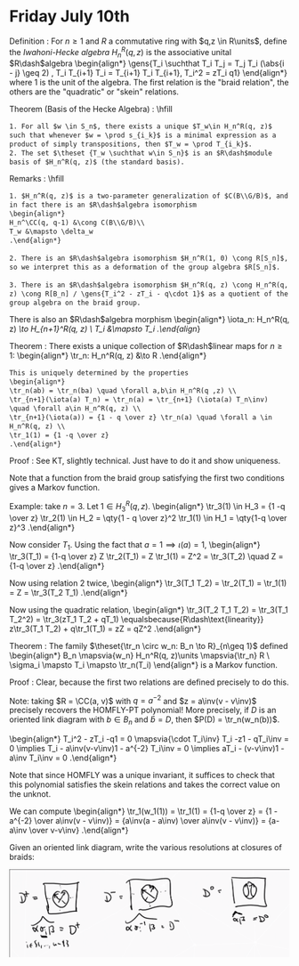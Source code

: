 # Friday July 10th

Definition
:   For $n\geq 1$ and $R$ a commutative ring with $q,z \in R\units$, define the *Iwahoni-Hecke algebra* $H_n^R(q, z)$ is the associative unital $R\dash$algebra 
    \begin{align*}
    \gens{T_i \suchthat T_i T_j = T_j T_i (\abs{i - j} \geq 2) , T_i T_{i+1} T_i = T_{i+1} T_i T_{i+1}, T_i^2 = zT_i q1}
    \end{align*}
    where $1$ is the unit of the algebra.
    The first relation is the "braid relation", the others are the "quadratic" or "skein" relations.

Theorem (Basis of the Hecke Algebra)
:   \hfill

    1. For all $w \in S_n$, there exists a unique $T_w\in H_n^R(q, z)$ such that whenever $w = \prod s_{i_k}$ is a minimal expression as a product of simply transpositions, then $T_w = \prod T_{i_k}$.
    2. The set $\theset {T_w \suchthat w\in S_n}$ is an $R\dash$module basis of $H_n^R(q, z)$ (the standard basis).


Remarks
:   \hfill

    1. $H_n^R(q, z)$ is a two-parameter generalization of $C(B\\G/B)$, and in fact there is an $R\dash$algebra isomorphism 
    \begin{align*}
    H_n^\CC(q, q-1) &\cong C(B\\G/B)\\
    T_w &\mapsto \delta_w
    .\end{align*}

    2. There is an $R\dash$algebra isomorphism $H_n^R(1, 0) \cong R[S_n]$, so we interpret this as a deformation of the group algebra $R[S_n]$.

    3. There is an $R\dash$algebra isomorphism $H_n^R(q, z) \cong H_n^R(q, z) \cong R[B_n] / \gens{T_i^2 - zT_i - q\cdot 1}$ as a quotient of the group algebra on the braid group.

There is also an $R\dash$algebra morphism
\begin{align*}
\iota_n: H_n^R(q, z) *\to H_{n+1}^R(q, z) \\
T_i &\mapsto T_i
.\end{align*}

Theorem
:   There exists a unique collection of $R\dash$linear maps for $n\geq 1$:
    \begin{align*}
    \tr_n: H_n^R(q, z) &\to R
    .\end{align*}

    This is uniquely determined by the properties
    \begin{align*}
    \tr_n(ab) = \tr_n(ba) \quad \forall a,b\in H_n^R(q ,z) \\
    \tr_{n+1}(\iota(a) T_n) = \tr_n(a) = \tr_{n+1} (\iota(a) T_n\inv) \quad \forall a\in H_n^R(q, z) \\
    \tr_{n+1}(\iota(a)) = {1 - q \over z} \tr_n(a) \quad \forall a \in H_n^R(q, z) \\
    \tr_1(1) = {1 -q \over z}
    .\end{align*}

Proof
: See KT, slightly technical. Just have to do it and show uniqueness.

Note that a function from the braid group satisfying the first two conditions gives a Markov function.


Example: take $n=3$.
Let $1\in H_3^R(q, z)$.
\begin{align*}
\tr_3(1) \in H_3 = {1 -q \over z} \tr_2(1) \in H_2 = \qty{1 - q \over z}^2 \tr_1(1) \in H_1 = \qty{1-q \over z}^3
.\end{align*}

Now consider $T_1$. 
Using the fact that $a=1 \implies \iota(a) = 1$,
\begin{align*}
\tr_3(T_1) = {1-q \over z} Z \tr_2(T_1) = Z \tr_1(1) = Z^2 = \tr_3(T_2) \quad Z = {1-q \over z}
.\end{align*}

Now using relation 2 twice,
\begin{align*}
\tr_3(T_1 T_2) = \tr_2(T_1) = \tr_1(1) = Z = \tr_3(T_2 T_1)
.\end{align*}

Now using the quadratic relation,
\begin{align*}
\tr_3(T_2 T_1 T_2) = \tr_3(T_1 T_2^2) = \tr_3(zT_1 T_2 + qT_1) \equalsbecause{R\dash\text{linearity}} z\tr_3(T_1 T_2) + q\tr_1(T_1) = zZ = qZ^2
.\end{align*}

Theorem
:   The family $\theset{\tr_n \circ w_n: B_n \to R}_{n\geq 1}$ defined
    \begin{align*}
    B_n \mapsvia{w_n} H_n^R(q, z)\units \mapsvia{\tr_n} R \\
    \sigma_i \mapsto T_i \mapsto \tr_n(T_i)
    \end{align*}
    is a Markov function.


Proof
: Clear, because the first two relations are defined precisely to do this.

Note: taking $R = \CC(a, v)$ with $q = a^{-2}$ and $z = a\inv(v - v\inv)$ precisely recovers the HOMFLY-PT polynomial!
More precisely, if $D$ is an oriented link diagram with $b\in B_n$ and $\hat b = D$, then $P(D) = \tr_n(w_n(b))$.

\begin{align*}
T_i^2 - zT_i -q1 = 0 \mapsvia{\cdot T_i\inv} T_i -z1 - qT_i\inv = 0 \implies T_i - a\inv(v-v\inv)1 - a^{-2} T_i\inv = 0 \implies aT_i - (v-v\inv)1 - a\inv T_i\inv = 0
.\end{align*}

Note that since HOMFLY was a unique invariant, it suffices to check that this polynomial satisfies the skein relations and takes the correct value on the unknot.

We can compute
\begin{align*}
\tr_1(w_1(1)) = \tr_1(1) = {1-q \over z} = {1 - a^{-2} \over a\inv(v - v\inv)} = {a\inv(a - a\inv) \over a\inv(v - v\inv)} = {a-a\inv \over v-v\inv}
.\end{align*}

Given an oriented link diagram, write the various resolutions at closures of braids:

![](figures/image_2020-07-10-11-40-29.png)



